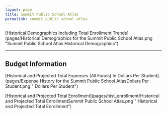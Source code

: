 ```yaml
---
layout: page
title: Summit Public School Atlas
permalink: summit public school atlas
---
```



[Historical Demographics Including Total Enrollment Trends](pages/Historical Demographics for the Summit Public School Atlas.png "Summit Public School Atlas Historical Demographics")

___

## Budget Information

[Historical and Projected Total Expenses (All Funds) In Dollars Per Student](pages/Expense History for the Summit Public School AtlasDollars Per Student.png " Dollars Per Student")

[Historical and Projected Total Enrollment](pages/hist_enrollment/Historical and Projected Total EnrollmentSummit Public School Atlas.png " Historical and Projected Total Enrollment")

